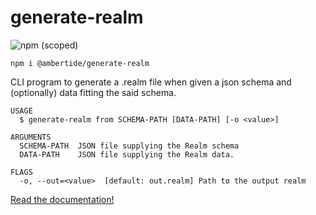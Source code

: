 # generate-realm

![npm (scoped)](https://img.shields.io/npm/v/@ambertide/generate-realm)

```
npm i @ambertide/generate-realm
```

CLI program to generate a .realm file when given a json schema and
(optionally) data fitting the said schema.

```
USAGE
  $ generate-realm from SCHEMA-PATH [DATA-PATH] [-o <value>]

ARGUMENTS
  SCHEMA-PATH  JSON file supplying the Realm schema
  DATA-PATH    JSON file supplying the Realm data.

FLAGS
  -o, --out=<value>  [default: out.realm] Path to the output realm
```

[Read the documentation!](https://blog.amberti.de/generate-realm/)

